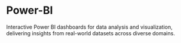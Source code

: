 # Power-BI
Interactive Power BI dashboards for data analysis and visualization, delivering insights from real-world datasets across diverse domains.
